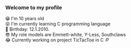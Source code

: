 ### Welcome to my profile
😁 I'm 10 years old <br/>
😝 I'm currently learning C programming language <br/>
🥳 Birthday: 12.1.2010. <br/>
😎 My role models are Emmett-white, Y-Less, Southclaws <br/>
😂 Currently working on project TicTacToe in C :P
